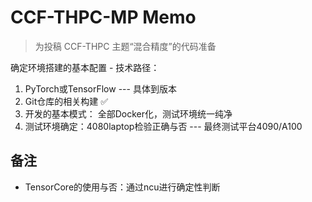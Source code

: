 # CCF-THPC-MP Memo
> 为投稿 CCF-THPC 主题“混合精度”的代码准备

确定环境搭建的基本配置 - 技术路径：
1. PyTorch或TensorFlow --- 具体到版本
2. Git仓库的相关构建 ✅
3. 开发的基本模式： 全部Docker化，测试环境统一纯净
4. 测试环境确定：4080laptop检验正确与否 --- 最终测试平台4090/A100

## 备注
+ TensorCore的使用与否：通过ncu进行确定性判断
